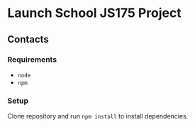 # Launch School JS175 Project

## Contacts

### Requirements

- `node`
- `npm`

### Setup

Clone repository and run `npm install` to install dependencies.
